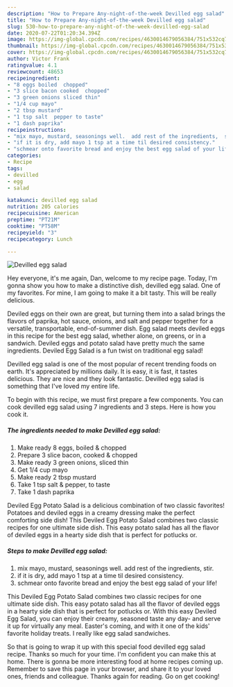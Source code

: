 ```yaml
---
description: "How to Prepare Any-night-of-the-week Devilled egg salad"
title: "How to Prepare Any-night-of-the-week Devilled egg salad"
slug: 530-how-to-prepare-any-night-of-the-week-devilled-egg-salad
date: 2020-07-22T01:20:34.394Z
image: https://img-global.cpcdn.com/recipes/4630014679056384/751x532cq70/devilled-egg-salad-recipe-main-photo.jpg
thumbnail: https://img-global.cpcdn.com/recipes/4630014679056384/751x532cq70/devilled-egg-salad-recipe-main-photo.jpg
cover: https://img-global.cpcdn.com/recipes/4630014679056384/751x532cq70/devilled-egg-salad-recipe-main-photo.jpg
author: Victor Frank
ratingvalue: 4.1
reviewcount: 48653
recipeingredient:
- "8 eggs boiled  chopped"
- "3 slice bacon cooked  chopped"
- "3 green onions sliced thin"
- "1/4 cup mayo"
- "2 tbsp mustard"
- "1 tsp salt  pepper to taste"
- "1 dash paprika"
recipeinstructions:
- "mix mayo, mustard, seasonings well.  add rest of the ingredients,  stir."
- "if it is dry, add mayo 1 tsp at a time til desired consistency."
- "schmear onto favorite bread and enjoy the best egg salad of your life!"
categories:
- Recipe
tags:
- devilled
- egg
- salad

katakunci: devilled egg salad 
nutrition: 205 calories
recipecuisine: American
preptime: "PT21M"
cooktime: "PT58M"
recipeyield: "3"
recipecategory: Lunch

---
```



![Devilled egg salad](https://img-global.cpcdn.com/recipes/4630014679056384/751x532cq70/devilled-egg-salad-recipe-main-photo.jpg)

Hey everyone, it's me again, Dan, welcome to my recipe page. Today, I'm gonna show you how to make a distinctive dish, devilled egg salad. One of my favorites. For mine, I am going to make it a bit tasty. This will be really delicious.

Deviled eggs on their own are great, but turning them into a salad brings the flavors of paprika, hot sauce, onions, and salt and pepper together for a versatile, transportable, end-of-summer dish. Egg salad meets deviled eggs in this recipe for the best egg salad, whether alone, on greens, or in a sandwich. Deviled eggs and potato salad have pretty much the same ingredients. Deviled Egg Salad is a fun twist on traditional egg salad!

Devilled egg salad is one of the most popular of recent trending foods on earth. It's appreciated by millions daily. It is easy, it is fast, it tastes delicious. They are nice and they look fantastic. Devilled egg salad is something that I've loved my entire life.


To begin with this recipe, we must first prepare a few components. You can cook devilled egg salad using 7 ingredients and 3 steps. Here is how you cook it.

<!--inarticleads1-->

##### The ingredients needed to make Devilled egg salad:

1. Make ready 8 eggs, boiled &amp; chopped
1. Prepare 3 slice bacon, cooked &amp; chopped
1. Make ready 3 green onions, sliced thin
1. Get 1/4 cup mayo
1. Make ready 2 tbsp mustard
1. Take 1 tsp salt &amp; pepper, to taste
1. Take 1 dash paprika


Deviled Egg Potato Salad is a delicious combination of two classic favorites! Potatoes and deviled eggs in a creamy dressing make the perfect comforting side dish! This Deviled Egg Potato Salad combines two classic recipes for one ultimate side dish. This easy potato salad has all the flavor of deviled eggs in a hearty side dish that is perfect for potlucks or. 

<!--inarticleads2-->

##### Steps to make Devilled egg salad:

1. mix mayo, mustard, seasonings well.  add rest of the ingredients,  stir.
1. if it is dry, add mayo 1 tsp at a time til desired consistency.
1. schmear onto favorite bread and enjoy the best egg salad of your life!


This Deviled Egg Potato Salad combines two classic recipes for one ultimate side dish. This easy potato salad has all the flavor of deviled eggs in a hearty side dish that is perfect for potlucks or. With this easy Deviled Egg Salad, you can enjoy their creamy, seasoned taste any day- and serve it up for virtually any meal. Easter&#39;s coming, and with it one of the kids&#39; favorite holiday treats. I really like egg salad sandwiches. 

So that is going to wrap it up with this special food devilled egg salad recipe. Thanks so much for your time. I'm confident you can make this at home. There is gonna be more interesting food at home recipes coming up. Remember to save this page in your browser, and share it to your loved ones, friends and colleague. Thanks again for reading. Go on get cooking!
